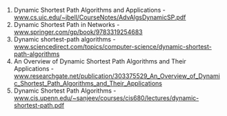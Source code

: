 

1. Dynamic Shortest Path Algorithms and Applications - www.cs.uic.edu/~jbell/CourseNotes/AdvAlgsDynamicSP.pdf
2. Dynamic Shortest Path in Networks - www.springer.com/gp/book/9783319254683
3. Dynamic shortest-path algorithms - www.sciencedirect.com/topics/computer-science/dynamic-shortest-path-algorithms
4. An Overview of Dynamic Shortest Path Algorithms and Their Applications - www.researchgate.net/publication/303375529_An_Overview_of_Dynamic_Shortest_Path_Algorithms_and_Their_Applications
5. Dynamic Shortest Path Algorithms - www.cis.upenn.edu/~sanjeev/courses/cis680/lectures/dynamic-shortest-path.pdf